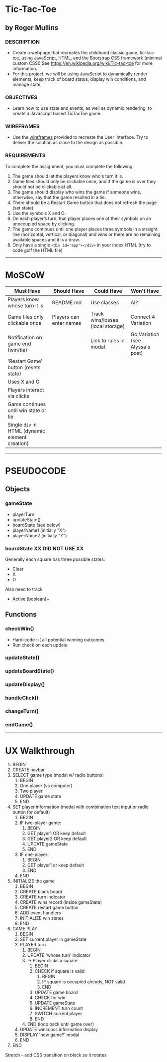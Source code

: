 # Tic-Tac-Toe
## by Roger Mullins

### DESCRIPTION
- Create a webpage that recreates the childhood classic game, tic-tac-toe, using JavaScript, HTML, and the Bootstrap CSS framework (minimal custom CSS0
See https://en.wikipedia.org/wiki/Tic-tac-toe for more information.
- For this project, we will be using JavaScript to dynamically render elements, keep track of board status, display win conditions, and manage state.

### OBJECTIVES
- Learn how to use state and events, as well as dynamic rendering, to create a Javascript based TicTacToe game.

### WIREFRAMES
- Use the [wireframes](https://drive.google.com/file/d/1eHwwH_b9VLZCISCSn1M5zH8pfVtkQslz/view?usp=sharing) provided to recreate the User Interface.  Try to deliver the solution as close to the design as possible.

### REQUIREMENTS
To complete the assignment, you must complete the following:
1. The game should let the players know who's turn it is.
1. Game tiles should only be clickable once, and if the game is over they should not be clickable at all.
1. The game should display who wins the game if someone wins, otherwise, say that the game resulted in a tie.
1. There should be a Restart Game button that does not refresh the page (set state).
1. Use the symbols X and O.
1. On each player’s turn, that player places one of their symbols on an unoccupied space by clicking.
1. The game continues until one player places three symbols in a straight line (horizontal, vertical, or diagonal) and wins or there are no remaining available spaces and it is a draw.
1. Only have a single `<div id="app"></div>` in your index.HTML (try to code golf the HTML file)

---

# MoSCoW

|Must Have|Should Have|Could Have|Won't Have
|---|---|---|---|
|Players know whose turn it is|README.md |Use classes |AI? |
|Game tiles only clickable once|Players can enter names |Track wins/losses (local storage) |Connect 4 Variation |
|Notification on game end (win/tie)| |Link to rules in modal |Go Variation (see Alyssa's post) |
|'Restart Game' button (resets state)| | | |
|Uses X and O| | | |
|Players interact via clicks| | | | 
|Game continues until win state or tie| | | |
|Single `div` in HTML (dynamic element creation)| | | |


---

# PSEUDOCODE

## Objects

### gameState
- playerTurn
- updateState()
- boardState (see below)
- playerName1 (initially "X")
- playerName2 (initially "Y")

### boardState XX DID NOT USE XX
Generally each square has three possible states:
- Clear
- X
- O

Also need to track
- Active (boolean)~

## Functions

### checkWin()
- Hard-code :-( all potential winning outcomes
- Run check on each update

### updateState()

### updateBoardState()

### updateDisplay()

### handleClick()

### changeTurn()

### endGame()
---
# UX Walkthrough
1. BEGIN
1. CREATE navbar
1. SELECT game type (modal w/ radio buttons)
    1. BEGIN
    1. One player (vs computer)
    1. Two player
    1. UPDATE game state
    1. END
1. SET player information (modal with combination text input or radio button for default)
    1. BEGIN
    1. IF two-player game:
        1. BEGIN
        1. GET player1 OR keep default
        1. GET player2 OR keep default
        1. UPDATE gameState
        1. END
    1. IF one-player:
        1. BEGIN
        1. GET player1 or keep default
        1. END
    1. END
1. INITIALIZE the game
    1. BEGIN
    1. CREATE blank board
    1. CREATE turn indicator
    1. CREATE wins record (inside gameState)
    1. CREATE restart game button
    1. ADD event handlers
    1. INITIALIZE win states
    1. END
1. GAME PLAY
    1. BEGIN
    1. SET current player in gameState
    1. PLAYER turn
        1. BEGIN
        1. UPDATE 'whose turn' indicator
        1. -> Player clicks a square
            1. BEGIN
            1. CHECK if square is valid
                1. BEGIN
                1. IF square is occupied already, NOT valid
                1. END
            1. UPDATE game board
            1. CHECK for win
            1. UPDATE gameState
            1. INCREMENT turn count
            1. SWITCH current player
            1. END
        1. END (loop back until game over)
    1. UPDATE wins/loss information display
    1. DISPLAY 'new game?' modal
    1. END
1. END


Stretch - add CSS transition on block so it rotates